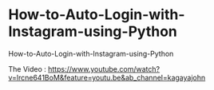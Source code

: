 # How-to-Auto-Login-with-Instagram-using-Python
How-to-Auto-Login-with-Instagram-using-Python

The Video : 
https://www.youtube.com/watch?v=lrcne641BoM&feature=youtu.be&ab_channel=kagayajohn

